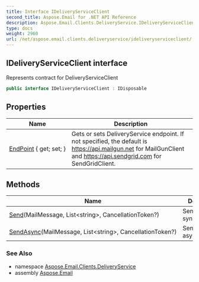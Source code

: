 ```yaml
---
title: Interface IDeliveryServiceClient
second_title: Aspose.Email for .NET API Reference
description: Aspose.Email.Clients.DeliveryService.IDeliveryServiceClient interface. Represents contract for DeliveryServiceClient
type: docs
weight: 2960
url: /net/aspose.email.clients.deliveryservice/ideliveryserviceclient/
---
```

## IDeliveryServiceClient interface

Represents contract for DeliveryServiceClient

```csharp
public interface IDeliveryServiceClient : IDisposable
```

## Properties

| Name | Description |
| --- | --- |
| [EndPoint](../../aspose.email.clients.deliveryservice/ideliveryserviceclient/endpoint/) { get; set; } | Gets or sets DeliveryService endpoint. If not specified, the default is https://api.mailgun.net for MailGunClient and https://api.sendgrid.com for SendGridClient. |

## Methods

| Name | Description |
| --- | --- |
| [Send](../../aspose.email.clients.deliveryservice/ideliveryserviceclient/send/)(MailMessage, List&lt;string&gt;, CancellationToken?) | Sends email synchronously |
| [SendAsync](../../aspose.email.clients.deliveryservice/ideliveryserviceclient/sendasync/)(MailMessage, List&lt;string&gt;, CancellationToken?) | Sends email asynchronously |

### See Also

* namespace [Aspose.Email.Clients.DeliveryService](../../aspose.email.clients.deliveryservice/)
* assembly [Aspose.Email](../../)


